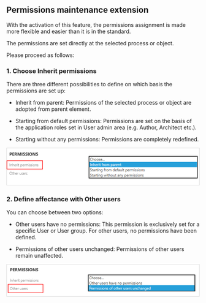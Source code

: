 ## Permissions maintenance extension

With the activation of this feature, the permissions assignment is made more flexible and easier than it is in the standard.

The permissions are set directly at the selected process or object.

Please proceed as follows:

### 1. Choose __Inherit permissions__

There are three different possibilities to define on which basis the permissions are set up:

- Inherit from parent:
Permissions of the selected process or object are adopted from parent element.

- Starting from default permissions:
Permissions are set on the basis of the application roles set in User admin area (e.g. Author, Architect etc.).

- Starting without any permissions:
Permissions are completely redefined.

![screen](./media/inherit_permissions.png)

### 2. Define affectance with __Other users__

You can choose between two options:

- Other users have no permissions:
This permission is exclusively set for a specific User or User group. For other users, no permissions have been defined.

- Permissions of other users unchanged:
Permissions of other users remain unaffected.

![screen](./media/permissions_otherusers.png)
